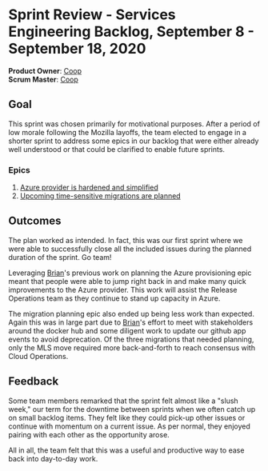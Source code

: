 # Sprint Review - Services Engineering Backlog, September 8 - September 18, 2020

**Product Owner**: [Coop](/ccooper)  
**Scrum Master**: [Coop](/ccooper)

## Goal
This sprint was chosen primarily for motivational purposes. After a period of low morale following the Mozilla layoffs, the team elected to engage in a shorter sprint to address some epics in our backlog that were either already well understood or that could be clarified to enable future sprints.

### Epics
1. [Azure provider is hardened and simplified](https://github.com/taskcluster/scrum/issues/14)
2. [Upcoming time-sensitive migrations are planned](https://github.com/taskcluster/scrum/issues/15)

## Outcomes
The plan worked as intended. In fact, this was our first sprint where we were able to successfully close all the included issues during the planned duration of the sprint. Go team!

Leveraging [Brian](/imbstack)'s previous work on planning the Azure provisioning epic meant that people were able to jump right back in and make many quick improvements to the Azure provider. This work will assist the Release Operations team as they continue to stand up capacity in Azure.

The migration planning epic also ended up being less work than expected. Again this was in large part due to [Brian](/imbstack)'s effort to meet with stakeholders around the docker hub and some diligent work to update our github app events to avoid deprecation. Of the three migrations that needed planning, only the MLS move required more back-and-forth to reach consensus with Cloud Operations.

## Feedback
Some team members remarked that the sprint felt almost like a "slush week," our term for the downtime between sprints when we often catch up on small backlog items. They felt like they could pick-up other issues or continue with momentum on a current issue. As per normal, they enjoyed pairing with each other as the opportunity arose.

All in all, the team felt that this was a useful and productive way to ease back into day-to-day work.
